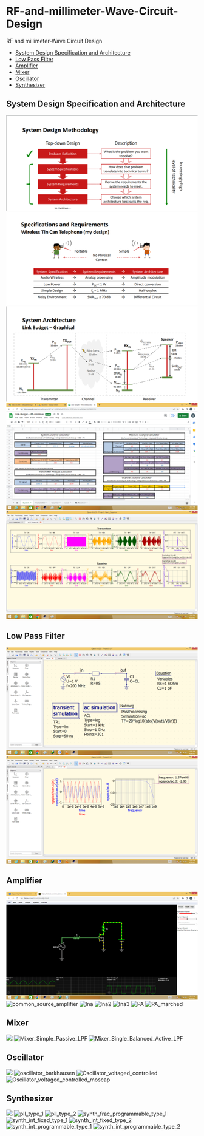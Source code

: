 # RF-and-millimeter-Wave-Circuit-Design
RF and millimeter-Wave Circuit Design

  * [System Design Specification and Architecture](#System-Design-Specification-and-Architecture)
  * [Low Pass Filter](#Low-Pass-Filter)
  * [Amplifier](#Amplifier)
  * [Mixer](#Mixer)
  * [Oscillator](#Oscillator)
  * [Synthesizer](#Synthesizer)
  
## System Design Specification and Architecture
![](img/WTCTsystemmethodology.png)
![](img/WTCTsystemmethodology2.png)
![](img/WTCTsystemmethodology3.png)
![](img/WTCTsystemarchi.png)
![](img/WTCTwaveform.png)
## Low Pass Filter
![](img/lpf.png)
![](img/lpf_sim.png)
## Amplifier
![](img/Amplifie_Common_Source.png)
![common_source_amplifier](https://user-images.githubusercontent.com/93269547/161459110-b76a554d-2b64-4bc0-b741-5e50a50562b7.gif)
![lna](https://user-images.githubusercontent.com/93269547/161459150-7a40d875-e5a4-4b0f-bbc9-1c1d78821856.gif)
![lna2](https://user-images.githubusercontent.com/93269547/161459159-1ce926b2-aa06-4062-9ceb-89fdea48a514.gif)
![lna3](https://user-images.githubusercontent.com/93269547/161459164-fdb14fb3-7c24-42f5-aa8f-7f86c948bf8f.gif)
![PA](https://user-images.githubusercontent.com/93269547/161459210-d1647ed0-44fd-47af-a2cc-e8ec64160721.gif)
![PA_marched](https://user-images.githubusercontent.com/93269547/161459221-5a283307-37b1-4be6-acf6-c5408692fc58.gif)

## Mixer
![](img/reference_circuit.png)
![Mixer_Simple_Passive_LPF](https://user-images.githubusercontent.com/93269547/161459241-f6158cac-2437-4464-ae74-69c5cff44f9b.gif)
![Mixer_Single_Balanced_Active_LPF](https://user-images.githubusercontent.com/93269547/161459247-6bafa6cd-44d6-4cf4-8a25-2adc0c4837c4.gif)

## Oscillator
![](img/reference_circuit.png)
![oscillator_barkhausen](https://user-images.githubusercontent.com/93269547/161459273-09779f7e-9c32-4f6e-8bd4-3c17a846a01a.gif)
![Oscillator_voltaged_controlled](https://user-images.githubusercontent.com/93269547/161459278-67a5e0f8-691c-4be8-a421-4d6585b30b15.gif)
![Oscillator_voltaged_controlled_moscap](https://user-images.githubusercontent.com/93269547/161459286-2cf38c62-f275-4552-b84d-14abf03296ec.gif)

## Synthesizer
![](img/reference_circuit.png)
![pll_type_1](https://user-images.githubusercontent.com/93269547/161459293-064d0437-4b0b-4e27-8d92-8dde3b0646ac.gif)
![pll_type_2](https://user-images.githubusercontent.com/93269547/161459303-2df0b3ee-8682-43be-aa79-fcf0d74c6d58.gif)
![synth_frac_programmable_type_1](https://user-images.githubusercontent.com/93269547/161459314-7d950e76-479a-40cc-9e75-1613d420f263.gif)
![synth_int_fixed_type_1](https://user-images.githubusercontent.com/93269547/161459332-640d5d88-9c78-49b6-9793-f440b3c80420.gif)
![synth_int_fixed_type_2](https://user-images.githubusercontent.com/93269547/161459341-b8fde0b2-e410-48c0-901b-e3b58809ed1b.gif)
![synth_int_programmable_type_1](https://user-images.githubusercontent.com/93269547/161459349-a562a17d-56cf-476f-a120-b280cb846ec2.gif)
![synth_int_programmable_type_2](https://user-images.githubusercontent.com/93269547/161459356-d299b390-7782-46ba-bd4c-912680c30653.gif)
